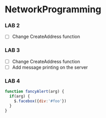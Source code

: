 # NetworkProgramming

### LAB 2
- [ ] Change CreateAddress function

### LAB 3
- [ ] Change CreateAddress function
- [ ] Add message printing on the server

### LAB 4

```javascript
function fancyAlert(arg) {
  if(arg) {
    $.facebox({div:'#foo'})
  }
}
```
